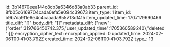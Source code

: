 id: 3b14670eea144c8cb3a6346d83a0ab33
parent_id: 8fb05c6169704cada0efa5e094c39673
item_type: 1
item_id: b9b7da9f1e6e4c4caaada855713df415
item_updated_time: 1707179690466
title_diff: "[]"
body_diff: "[]"
metadata_diff: {"new":{"order":319766450742.375,"user_updated_time":1705360589240},"deleted":[]}
encryption_cipher_text: 
encryption_applied: 0
updated_time: 2024-02-06T00:41:03.792Z
created_time: 2024-02-06T00:41:03.792Z
type_: 13